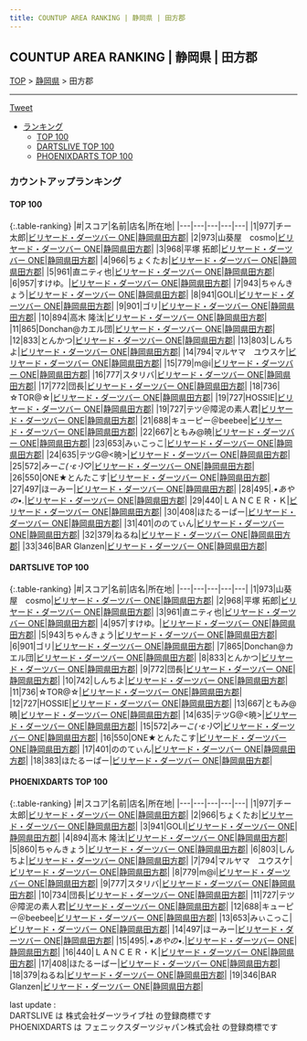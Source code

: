 ```yaml
---
title: COUNTUP AREA RANKING | 静岡県 | 田方郡
---
```

## COUNTUP AREA RANKING | 静岡県 | 田方郡

[TOP](/darts/rank/) > [静岡県](/darts/rank/静岡県/) > 田方郡

___

<a href="https://twitter.com/share?ref_src=twsrc%5Etfw" data-text="COUNTUP AREA RANKING | 静岡県田方郡" class="twitter-share-button" data-hashtags="DARTSLIVE,PHOENIXDARTS,darts,ダーツ" data-show-count="false">Tweet</a>

* [ランキング](#カウントアップランキング)
    * [TOP 100](#top-100)
    * [DARTSLIVE TOP 100](#dartslive-top-100)
    * [PHOENIXDARTS TOP 100](#phoenixdarts-top-100)

### カウントアップランキング

#### TOP 100



{:.table-ranking}
|#|スコア|名前|店名|所在地|
|---|---|---|---|---|
|1|977|<span class="rank-name-pd">チー太郎</span>|<a href="https://vs.phoenixdarts.com/jp/shop/shopDetailInfo/s_52519?s_seq=52519">ビリヤード・ダーツバー ONE</a>|<a href="/darts/rank/静岡県/田方郡">静岡県田方郡</a>|
|2|973|<span class="rank-name-dl">山葵屋　cosmo</span>|<a href="https://search.dartslive.com/jp/shop/cfcf28cde4b7e3520d9b047a20a7ba1e">ビリヤード・ダーツバー ONE</a>|<a href="/darts/rank/静岡県/田方郡">静岡県田方郡</a>|
|3|968|<span class="rank-name-dl">平塚 拓郎</span>|<a href="https://search.dartslive.com/jp/shop/cfcf28cde4b7e3520d9b047a20a7ba1e">ビリヤード・ダーツバー ONE</a>|<a href="/darts/rank/静岡県/田方郡">静岡県田方郡</a>|
|4|966|<span class="rank-name-pd">ちょくたお</span>|<a href="https://vs.phoenixdarts.com/jp/shop/shopDetailInfo/s_52519?s_seq=52519">ビリヤード・ダーツバー ONE</a>|<a href="/darts/rank/静岡県/田方郡">静岡県田方郡</a>|
|5|961|<span class="rank-name-dl">直ニティ也</span>|<a href="https://search.dartslive.com/jp/shop/cfcf28cde4b7e3520d9b047a20a7ba1e">ビリヤード・ダーツバー ONE</a>|<a href="/darts/rank/静岡県/田方郡">静岡県田方郡</a>|
|6|957|<span class="rank-name-dl">すけゆ。</span>|<a href="https://search.dartslive.com/jp/shop/cfcf28cde4b7e3520d9b047a20a7ba1e">ビリヤード・ダーツバー ONE</a>|<a href="/darts/rank/静岡県/田方郡">静岡県田方郡</a>|
|7|943|<span class="rank-name-dl">ちゃんきょう</span>|<a href="https://search.dartslive.com/jp/shop/cfcf28cde4b7e3520d9b047a20a7ba1e">ビリヤード・ダーツバー ONE</a>|<a href="/darts/rank/静岡県/田方郡">静岡県田方郡</a>|
|8|941|<span class="rank-name-pd">GOLI</span>|<a href="https://vs.phoenixdarts.com/jp/shop/shopDetailInfo/s_52519?s_seq=52519">ビリヤード・ダーツバー ONE</a>|<a href="/darts/rank/静岡県/田方郡">静岡県田方郡</a>|
|9|901|<span class="rank-name-dl">ゴリ</span>|<a href="https://search.dartslive.com/jp/shop/cfcf28cde4b7e3520d9b047a20a7ba1e">ビリヤード・ダーツバー ONE</a>|<a href="/darts/rank/静岡県/田方郡">静岡県田方郡</a>|
|10|894|<span class="rank-name-pd">高木 隆汰</span>|<a href="https://vs.phoenixdarts.com/jp/shop/shopDetailInfo/s_52519?s_seq=52519">ビリヤード・ダーツバー ONE</a>|<a href="/darts/rank/静岡県/田方郡">静岡県田方郡</a>|
|11|865|<span class="rank-name-dl">Donchan@カエル団</span>|<a href="https://search.dartslive.com/jp/shop/cfcf28cde4b7e3520d9b047a20a7ba1e">ビリヤード・ダーツバー ONE</a>|<a href="/darts/rank/静岡県/田方郡">静岡県田方郡</a>|
|12|833|<span class="rank-name-dl">とんかつ</span>|<a href="https://search.dartslive.com/jp/shop/cfcf28cde4b7e3520d9b047a20a7ba1e">ビリヤード・ダーツバー ONE</a>|<a href="/darts/rank/静岡県/田方郡">静岡県田方郡</a>|
|13|803|<span class="rank-name-pd">しんちよ</span>|<a href="https://vs.phoenixdarts.com/jp/shop/shopDetailInfo/s_52519?s_seq=52519">ビリヤード・ダーツバー ONE</a>|<a href="/darts/rank/静岡県/田方郡">静岡県田方郡</a>|
|14|794|<span class="rank-name-pd">マルヤマ　ユウスケ</span>|<a href="https://vs.phoenixdarts.com/jp/shop/shopDetailInfo/s_52519?s_seq=52519">ビリヤード・ダーツバー ONE</a>|<a href="/darts/rank/静岡県/田方郡">静岡県田方郡</a>|
|15|779|<span class="rank-name-pd">m@i</span>|<a href="https://vs.phoenixdarts.com/jp/shop/shopDetailInfo/s_52519?s_seq=52519">ビリヤード・ダーツバー ONE</a>|<a href="/darts/rank/静岡県/田方郡">静岡県田方郡</a>|
|16|777|<span class="rank-name-pd">スタリバ</span>|<a href="https://vs.phoenixdarts.com/jp/shop/shopDetailInfo/s_52519?s_seq=52519">ビリヤード・ダーツバー ONE</a>|<a href="/darts/rank/静岡県/田方郡">静岡県田方郡</a>|
|17|772|<span class="rank-name-dl">団長</span>|<a href="https://search.dartslive.com/jp/shop/cfcf28cde4b7e3520d9b047a20a7ba1e">ビリヤード・ダーツバー ONE</a>|<a href="/darts/rank/静岡県/田方郡">静岡県田方郡</a>|
|18|736|<span class="rank-name-dl">☆TOR@☆</span>|<a href="https://search.dartslive.com/jp/shop/cfcf28cde4b7e3520d9b047a20a7ba1e">ビリヤード・ダーツバー ONE</a>|<a href="/darts/rank/静岡県/田方郡">静岡県田方郡</a>|
|19|727|<span class="rank-name-dl">HOSSIE</span>|<a href="https://search.dartslive.com/jp/shop/cfcf28cde4b7e3520d9b047a20a7ba1e">ビリヤード・ダーツバー ONE</a>|<a href="/darts/rank/静岡県/田方郡">静岡県田方郡</a>|
|19|727|<span class="rank-name-pd">テツ＠障泥の素人君</span>|<a href="https://vs.phoenixdarts.com/jp/shop/shopDetailInfo/s_52519?s_seq=52519">ビリヤード・ダーツバー ONE</a>|<a href="/darts/rank/静岡県/田方郡">静岡県田方郡</a>|
|21|688|<span class="rank-name-pd">キューピー＠beebee</span>|<a href="https://vs.phoenixdarts.com/jp/shop/shopDetailInfo/s_52519?s_seq=52519">ビリヤード・ダーツバー ONE</a>|<a href="/darts/rank/静岡県/田方郡">静岡県田方郡</a>|
|22|667|<span class="rank-name-dl">ともみ@暁</span>|<a href="https://search.dartslive.com/jp/shop/cfcf28cde4b7e3520d9b047a20a7ba1e">ビリヤード・ダーツバー ONE</a>|<a href="/darts/rank/静岡県/田方郡">静岡県田方郡</a>|
|23|653|<span class="rank-name-pd">みぃこっこ</span>|<a href="https://vs.phoenixdarts.com/jp/shop/shopDetailInfo/s_52519?s_seq=52519">ビリヤード・ダーツバー ONE</a>|<a href="/darts/rank/静岡県/田方郡">静岡県田方郡</a>|
|24|635|<span class="rank-name-dl">テツG@&lt;暁&gt;</span>|<a href="https://search.dartslive.com/jp/shop/cfcf28cde4b7e3520d9b047a20a7ba1e">ビリヤード・ダーツバー ONE</a>|<a href="/darts/rank/静岡県/田方郡">静岡県田方郡</a>|
|25|572|<span class="rank-name-dl">*みーこ(･ε･)♡*</span>|<a href="https://search.dartslive.com/jp/shop/cfcf28cde4b7e3520d9b047a20a7ba1e">ビリヤード・ダーツバー ONE</a>|<a href="/darts/rank/静岡県/田方郡">静岡県田方郡</a>|
|26|550|<span class="rank-name-dl">ONE★とんたこす</span>|<a href="https://search.dartslive.com/jp/shop/cfcf28cde4b7e3520d9b047a20a7ba1e">ビリヤード・ダーツバー ONE</a>|<a href="/darts/rank/静岡県/田方郡">静岡県田方郡</a>|
|27|497|<span class="rank-name-pd">ほーみー</span>|<a href="https://vs.phoenixdarts.com/jp/shop/shopDetailInfo/s_52519?s_seq=52519">ビリヤード・ダーツバー ONE</a>|<a href="/darts/rank/静岡県/田方郡">静岡県田方郡</a>|
|28|495|<span class="rank-name-pd">*.•あやの•.*</span>|<a href="https://vs.phoenixdarts.com/jp/shop/shopDetailInfo/s_52519?s_seq=52519">ビリヤード・ダーツバー ONE</a>|<a href="/darts/rank/静岡県/田方郡">静岡県田方郡</a>|
|29|440|<span class="rank-name-pd">ＬＡＮＣＥＲ・Ｋ</span>|<a href="https://vs.phoenixdarts.com/jp/shop/shopDetailInfo/s_52519?s_seq=52519">ビリヤード・ダーツバー ONE</a>|<a href="/darts/rank/静岡県/田方郡">静岡県田方郡</a>|
|30|408|<span class="rank-name-pd">ほたるーぱー</span>|<a href="https://vs.phoenixdarts.com/jp/shop/shopDetailInfo/s_52519?s_seq=52519">ビリヤード・ダーツバー ONE</a>|<a href="/darts/rank/静岡県/田方郡">静岡県田方郡</a>|
|31|401|<span class="rank-name-dl">ののてぃん</span>|<a href="https://search.dartslive.com/jp/shop/cfcf28cde4b7e3520d9b047a20a7ba1e">ビリヤード・ダーツバー ONE</a>|<a href="/darts/rank/静岡県/田方郡">静岡県田方郡</a>|
|32|379|<span class="rank-name-pd">ねるね</span>|<a href="https://vs.phoenixdarts.com/jp/shop/shopDetailInfo/s_52519?s_seq=52519">ビリヤード・ダーツバー ONE</a>|<a href="/darts/rank/静岡県/田方郡">静岡県田方郡</a>|
|33|346|<span class="rank-name-pd">BAR Glanzen</span>|<a href="https://vs.phoenixdarts.com/jp/shop/shopDetailInfo/s_52519?s_seq=52519">ビリヤード・ダーツバー ONE</a>|<a href="/darts/rank/静岡県/田方郡">静岡県田方郡</a>|


#### DARTSLIVE TOP 100



{:.table-ranking}
|#|スコア|名前|店名|所在地|
|---|---|---|---|---|
|1|973|<span class="rank-name-dl">山葵屋　cosmo</span>|<a href="https://search.dartslive.com/jp/shop/cfcf28cde4b7e3520d9b047a20a7ba1e">ビリヤード・ダーツバー ONE</a>|<a href="/darts/rank/静岡県/田方郡">静岡県田方郡</a>|
|2|968|<span class="rank-name-dl">平塚 拓郎</span>|<a href="https://search.dartslive.com/jp/shop/cfcf28cde4b7e3520d9b047a20a7ba1e">ビリヤード・ダーツバー ONE</a>|<a href="/darts/rank/静岡県/田方郡">静岡県田方郡</a>|
|3|961|<span class="rank-name-dl">直ニティ也</span>|<a href="https://search.dartslive.com/jp/shop/cfcf28cde4b7e3520d9b047a20a7ba1e">ビリヤード・ダーツバー ONE</a>|<a href="/darts/rank/静岡県/田方郡">静岡県田方郡</a>|
|4|957|<span class="rank-name-dl">すけゆ。</span>|<a href="https://search.dartslive.com/jp/shop/cfcf28cde4b7e3520d9b047a20a7ba1e">ビリヤード・ダーツバー ONE</a>|<a href="/darts/rank/静岡県/田方郡">静岡県田方郡</a>|
|5|943|<span class="rank-name-dl">ちゃんきょう</span>|<a href="https://search.dartslive.com/jp/shop/cfcf28cde4b7e3520d9b047a20a7ba1e">ビリヤード・ダーツバー ONE</a>|<a href="/darts/rank/静岡県/田方郡">静岡県田方郡</a>|
|6|901|<span class="rank-name-dl">ゴリ</span>|<a href="https://search.dartslive.com/jp/shop/cfcf28cde4b7e3520d9b047a20a7ba1e">ビリヤード・ダーツバー ONE</a>|<a href="/darts/rank/静岡県/田方郡">静岡県田方郡</a>|
|7|865|<span class="rank-name-dl">Donchan@カエル団</span>|<a href="https://search.dartslive.com/jp/shop/cfcf28cde4b7e3520d9b047a20a7ba1e">ビリヤード・ダーツバー ONE</a>|<a href="/darts/rank/静岡県/田方郡">静岡県田方郡</a>|
|8|833|<span class="rank-name-dl">とんかつ</span>|<a href="https://search.dartslive.com/jp/shop/cfcf28cde4b7e3520d9b047a20a7ba1e">ビリヤード・ダーツバー ONE</a>|<a href="/darts/rank/静岡県/田方郡">静岡県田方郡</a>|
|9|772|<span class="rank-name-dl">団長</span>|<a href="https://search.dartslive.com/jp/shop/cfcf28cde4b7e3520d9b047a20a7ba1e">ビリヤード・ダーツバー ONE</a>|<a href="/darts/rank/静岡県/田方郡">静岡県田方郡</a>|
|10|742|<span class="rank-name-dl">しんちよ</span>|<a href="https://search.dartslive.com/jp/shop/cfcf28cde4b7e3520d9b047a20a7ba1e">ビリヤード・ダーツバー ONE</a>|<a href="/darts/rank/静岡県/田方郡">静岡県田方郡</a>|
|11|736|<span class="rank-name-dl">☆TOR@☆</span>|<a href="https://search.dartslive.com/jp/shop/cfcf28cde4b7e3520d9b047a20a7ba1e">ビリヤード・ダーツバー ONE</a>|<a href="/darts/rank/静岡県/田方郡">静岡県田方郡</a>|
|12|727|<span class="rank-name-dl">HOSSIE</span>|<a href="https://search.dartslive.com/jp/shop/cfcf28cde4b7e3520d9b047a20a7ba1e">ビリヤード・ダーツバー ONE</a>|<a href="/darts/rank/静岡県/田方郡">静岡県田方郡</a>|
|13|667|<span class="rank-name-dl">ともみ@暁</span>|<a href="https://search.dartslive.com/jp/shop/cfcf28cde4b7e3520d9b047a20a7ba1e">ビリヤード・ダーツバー ONE</a>|<a href="/darts/rank/静岡県/田方郡">静岡県田方郡</a>|
|14|635|<span class="rank-name-dl">テツG@&lt;暁&gt;</span>|<a href="https://search.dartslive.com/jp/shop/cfcf28cde4b7e3520d9b047a20a7ba1e">ビリヤード・ダーツバー ONE</a>|<a href="/darts/rank/静岡県/田方郡">静岡県田方郡</a>|
|15|572|<span class="rank-name-dl">*みーこ(･ε･)♡*</span>|<a href="https://search.dartslive.com/jp/shop/cfcf28cde4b7e3520d9b047a20a7ba1e">ビリヤード・ダーツバー ONE</a>|<a href="/darts/rank/静岡県/田方郡">静岡県田方郡</a>|
|16|550|<span class="rank-name-dl">ONE★とんたこす</span>|<a href="https://search.dartslive.com/jp/shop/cfcf28cde4b7e3520d9b047a20a7ba1e">ビリヤード・ダーツバー ONE</a>|<a href="/darts/rank/静岡県/田方郡">静岡県田方郡</a>|
|17|401|<span class="rank-name-dl">ののてぃん</span>|<a href="https://search.dartslive.com/jp/shop/cfcf28cde4b7e3520d9b047a20a7ba1e">ビリヤード・ダーツバー ONE</a>|<a href="/darts/rank/静岡県/田方郡">静岡県田方郡</a>|
|18|383|<span class="rank-name-dl">ほたるーぱー</span>|<a href="https://search.dartslive.com/jp/shop/cfcf28cde4b7e3520d9b047a20a7ba1e">ビリヤード・ダーツバー ONE</a>|<a href="/darts/rank/静岡県/田方郡">静岡県田方郡</a>|


#### PHOENIXDARTS TOP 100



{:.table-ranking}
|#|スコア|名前|店名|所在地|
|---|---|---|---|---|
|1|977|<span class="rank-name-pd">チー太郎</span>|<a href="https://vs.phoenixdarts.com/jp/shop/shopDetailInfo/s_52519?s_seq=52519">ビリヤード・ダーツバー ONE</a>|<a href="/darts/rank/静岡県/田方郡">静岡県田方郡</a>|
|2|966|<span class="rank-name-pd">ちょくたお</span>|<a href="https://vs.phoenixdarts.com/jp/shop/shopDetailInfo/s_52519?s_seq=52519">ビリヤード・ダーツバー ONE</a>|<a href="/darts/rank/静岡県/田方郡">静岡県田方郡</a>|
|3|941|<span class="rank-name-pd">GOLI</span>|<a href="https://vs.phoenixdarts.com/jp/shop/shopDetailInfo/s_52519?s_seq=52519">ビリヤード・ダーツバー ONE</a>|<a href="/darts/rank/静岡県/田方郡">静岡県田方郡</a>|
|4|894|<span class="rank-name-pd">高木 隆汰</span>|<a href="https://vs.phoenixdarts.com/jp/shop/shopDetailInfo/s_52519?s_seq=52519">ビリヤード・ダーツバー ONE</a>|<a href="/darts/rank/静岡県/田方郡">静岡県田方郡</a>|
|5|860|<span class="rank-name-pd">ちゃんきょう</span>|<a href="https://vs.phoenixdarts.com/jp/shop/shopDetailInfo/s_52519?s_seq=52519">ビリヤード・ダーツバー ONE</a>|<a href="/darts/rank/静岡県/田方郡">静岡県田方郡</a>|
|6|803|<span class="rank-name-pd">しんちよ</span>|<a href="https://vs.phoenixdarts.com/jp/shop/shopDetailInfo/s_52519?s_seq=52519">ビリヤード・ダーツバー ONE</a>|<a href="/darts/rank/静岡県/田方郡">静岡県田方郡</a>|
|7|794|<span class="rank-name-pd">マルヤマ　ユウスケ</span>|<a href="https://vs.phoenixdarts.com/jp/shop/shopDetailInfo/s_52519?s_seq=52519">ビリヤード・ダーツバー ONE</a>|<a href="/darts/rank/静岡県/田方郡">静岡県田方郡</a>|
|8|779|<span class="rank-name-pd">m@i</span>|<a href="https://vs.phoenixdarts.com/jp/shop/shopDetailInfo/s_52519?s_seq=52519">ビリヤード・ダーツバー ONE</a>|<a href="/darts/rank/静岡県/田方郡">静岡県田方郡</a>|
|9|777|<span class="rank-name-pd">スタリバ</span>|<a href="https://vs.phoenixdarts.com/jp/shop/shopDetailInfo/s_52519?s_seq=52519">ビリヤード・ダーツバー ONE</a>|<a href="/darts/rank/静岡県/田方郡">静岡県田方郡</a>|
|10|734|<span class="rank-name-pd">団長</span>|<a href="https://vs.phoenixdarts.com/jp/shop/shopDetailInfo/s_52519?s_seq=52519">ビリヤード・ダーツバー ONE</a>|<a href="/darts/rank/静岡県/田方郡">静岡県田方郡</a>|
|11|727|<span class="rank-name-pd">テツ＠障泥の素人君</span>|<a href="https://vs.phoenixdarts.com/jp/shop/shopDetailInfo/s_52519?s_seq=52519">ビリヤード・ダーツバー ONE</a>|<a href="/darts/rank/静岡県/田方郡">静岡県田方郡</a>|
|12|688|<span class="rank-name-pd">キューピー＠beebee</span>|<a href="https://vs.phoenixdarts.com/jp/shop/shopDetailInfo/s_52519?s_seq=52519">ビリヤード・ダーツバー ONE</a>|<a href="/darts/rank/静岡県/田方郡">静岡県田方郡</a>|
|13|653|<span class="rank-name-pd">みぃこっこ</span>|<a href="https://vs.phoenixdarts.com/jp/shop/shopDetailInfo/s_52519?s_seq=52519">ビリヤード・ダーツバー ONE</a>|<a href="/darts/rank/静岡県/田方郡">静岡県田方郡</a>|
|14|497|<span class="rank-name-pd">ほーみー</span>|<a href="https://vs.phoenixdarts.com/jp/shop/shopDetailInfo/s_52519?s_seq=52519">ビリヤード・ダーツバー ONE</a>|<a href="/darts/rank/静岡県/田方郡">静岡県田方郡</a>|
|15|495|<span class="rank-name-pd">*.•あやの•.*</span>|<a href="https://vs.phoenixdarts.com/jp/shop/shopDetailInfo/s_52519?s_seq=52519">ビリヤード・ダーツバー ONE</a>|<a href="/darts/rank/静岡県/田方郡">静岡県田方郡</a>|
|16|440|<span class="rank-name-pd">ＬＡＮＣＥＲ・Ｋ</span>|<a href="https://vs.phoenixdarts.com/jp/shop/shopDetailInfo/s_52519?s_seq=52519">ビリヤード・ダーツバー ONE</a>|<a href="/darts/rank/静岡県/田方郡">静岡県田方郡</a>|
|17|408|<span class="rank-name-pd">ほたるーぱー</span>|<a href="https://vs.phoenixdarts.com/jp/shop/shopDetailInfo/s_52519?s_seq=52519">ビリヤード・ダーツバー ONE</a>|<a href="/darts/rank/静岡県/田方郡">静岡県田方郡</a>|
|18|379|<span class="rank-name-pd">ねるね</span>|<a href="https://vs.phoenixdarts.com/jp/shop/shopDetailInfo/s_52519?s_seq=52519">ビリヤード・ダーツバー ONE</a>|<a href="/darts/rank/静岡県/田方郡">静岡県田方郡</a>|
|19|346|<span class="rank-name-pd">BAR Glanzen</span>|<a href="https://vs.phoenixdarts.com/jp/shop/shopDetailInfo/s_52519?s_seq=52519">ビリヤード・ダーツバー ONE</a>|<a href="/darts/rank/静岡県/田方郡">静岡県田方郡</a>|


<div class="footer border-top border-gray-light mt-5 pt-3 text-right text-gray">
    last update : <span style="font-weight: italic" id="foot_last_modified"></span><br />
    DARTSLIVE は 株式会社ダーツライブ社 の登録商標です<br />
    PHOENIXDARTS は フェニックスダーツジャパン株式会社 の登録商標です<br />
</div>

<script src="https://cdnjs.cloudflare.com/ajax/libs/jquery.tablesorter/2.31.3/js/jquery.tablesorter.min.js" integrity="sha512-qzgd5cYSZcosqpzpn7zF2ZId8f/8CHmFKZ8j7mU4OUXTNRd5g+ZHBPsgKEwoqxCtdQvExE5LprwwPAgoicguNg==" crossorigin="anonymous" referrerpolicy="no-referrer"></script>
<link rel="stylesheet" href="https://cdnjs.cloudflare.com/ajax/libs/jquery.tablesorter/2.31.3/css/theme.default.min.css" integrity="sha512-wghhOJkjQX0Lh3NSWvNKeZ0ZpNn+SPVXX1Qyc9OCaogADktxrBiBdKGDoqVUOyhStvMBmJQ8ZdMHiR3wuEq8+w==" crossorigin="anonymous" referrerpolicy="no-referrer" />
<script>
$(function() {
    $(".table-ranking").tablesorter({sortList:[[0, 0]]});
    $("#foot_last_modified").text(formatDate(new Date(document.lastModified), 'yyyy-MM-dd HH:mm:ss'));
});
</script>

<script async src="https://platform.twitter.com/widgets.js" charset="utf-8"></script>